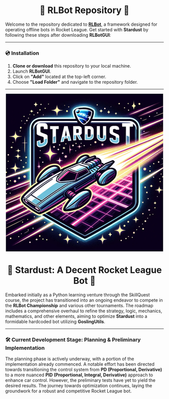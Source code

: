<div align="center">

# :rocket: RLBot Repository :rocket:

</div>

Welcome to the repository dedicated to [**RLBot**](http://www.rlbot.org/), a framework designed for operating offline bots in Rocket League. Get started with **Stardust** by following these steps after downloading **RLBotGUI**:

---

### :cd: Installation

1. **Clone or download** this repository to your local machine.
2. Launch **RLBotGUI**.
3. Click on **"Add"** located at the top-left corner.
4. Choose **"Load Folder"** and navigate to the repository folder.

---

<div align="center">

<img src="./stardust.png" alt="Stardust Logo" width="500"/>

# :star2: Stardust: A Decent Rocket League Bot :star2:

</div>

Embarked initially as a Python learning venture through the SkillQuest course, the project has transitioned into an ongoing endeavor to compete in the **RLBot Championship** and various other tournaments. The roadmap includes a comprehensive overhaul to refine the strategy, logic, mechanics, mathematics, and other elements, aiming to optimize **Stardust** into a formidable hardcoded bot utilizing **GoslingUtils**.

---

### :hammer_and_wrench: Current Development Stage: Planning & Preliminary Implementation

The planning phase is actively underway, with a portion of the implementation already commenced. A notable effort has been directed towards transitioning the control system from **PD (Proportional, Derivative)** to a more nuanced **PID (Proportional, Integral, Derivative)** approach to enhance car control. However, the preliminary tests have yet to yield the desired results. The journey towards optimization continues, laying the groundwork for a robust and competitive Rocket League bot.

